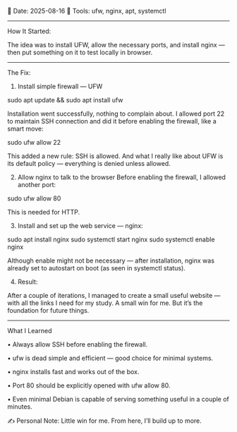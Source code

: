 📅 Date: 2025-08-16
🔧 Tools: ufw, nginx, apt, systemctl

________________

How It Started:

The idea was to install UFW, allow the necessary ports, and install nginx — then put something on it to test locally in browser.

________________

The Fix:

1. Install simple firewall — UFW

sudo apt update && sudo apt install ufw

Installation went successfully, nothing to complain about.
I allowed port 22 to maintain SSH connection and did it before enabling the firewall, like a smart move:

sudo ufw allow 22

This added a new rule: SSH is allowed.
And what I really like about UFW is its default policy — everything is denied unless allowed.


2. Allow nginx to talk to the browser
Before enabling the firewall, I allowed another port:

sudo ufw allow 80

This is needed for HTTP.


3. Install and set up the web service — nginx:

sudo apt install nginx
sudo systemctl start nginx
sudo systemctl enable nginx

Although enable might not be necessary — after installation, nginx was already set to autostart on boot (as seen in systemctl status).


4. Result:

After a couple of iterations, I managed to create a small useful website — with all the links I need for my study.
A small win for me. But it’s the foundation for future things.

_______________


What I Learned

• Always allow SSH before enabling the firewall.

• ufw is dead simple and efficient — good choice for minimal systems.

• nginx installs fast and works out of the box.

• Port 80 should be explicitly opened with ufw allow 80.

• Even minimal Debian is capable of serving something useful in a couple of minutes.


✍ Personal Note:
Little win for me. From here, I’ll build up to more.
